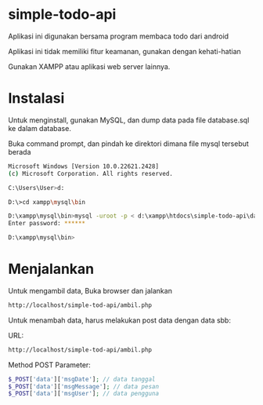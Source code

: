 # simple-todo-api
Aplikasi ini digunakan bersama program membaca todo dari android

Aplikasi ini tidak memiliki fitur keamanan, gunakan dengan kehati-hatian

Gunakan XAMPP atau aplikasi web server lainnya.

# Instalasi
Untuk menginstall, gunakan MySQL, dan dump data pada file database.sql ke dalam database.

Buka command prompt, dan pindah ke direktori dimana file mysql tersebut berada
```bash
Microsoft Windows [Version 10.0.22621.2428]
(c) Microsoft Corporation. All rights reserved.

C:\Users\User>d:

D:\>cd xampp\mysql\bin

D:\xampp\mysql\bin>mysql -uroot -p < d:\xampp\htdocs\simple-todo-api\database.sql
Enter password: ******

D:\xampp\mysql\bin>
```

# Menjalankan

Untuk mengambil data, Buka browser dan jalankan 
```bash
http://localhost/simple-tod-api/ambil.php
```
Untuk menambah data, harus melakukan post data dengan data sbb:

URL:
```bash
http://localhost/simple-tod-api/ambil.php
```

Method POST Parameter:
```php
$_POST['data']['msgDate']; // data tanggal
$_POST['data']['msgMessage']; // data pesan
$_POST['data']['msgUser']; // data pengguna
```
